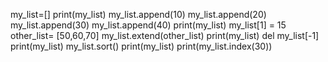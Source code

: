 my_list=[]
print(my_list)
my_list.append(10)
my_list.append(20)
my_list.append(30)
my_list.append(40)
print(my_list)
my_list[1] = 15
other_list= [50,60,70]
my_list.extend(other_list)
print(my_list)
del my_list[-1]
print(my_list)
my_list.sort()
print(my_list)
print(my_list.index(30))

